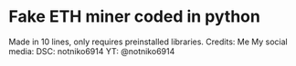 # Fake ETH miner coded in python
Made in 10 lines, only requires preinstalled libraries. Credits: Me
My social media: DSC: notniko6914 YT: @notniko6914
